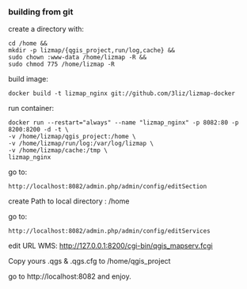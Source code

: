 
### building from git

create a directory with:
```
cd /home &&
mkdir -p lizmap/{qgis_project,run/log,cache} &&
sudo chown :www-data /home/lizmap -R &&
sudo chmod 775 /home/lizmap -R
```

build image:
```
docker build -t lizmap_nginx git://github.com/3liz/lizmap-docker
```

run container:
```
docker run --restart="always" --name "lizmap_nginx" -p 8082:80 -p 8200:8200 -d -t \
-v /home/lizmap/qgis_project:/home \
-v /home/lizmap/run/log:/var/log/lizmap \
-v /home/lizmap/cache:/tmp \
lizmap_nginx
```

go to:
```
http://localhost:8082/admin.php/admin/config/editSection
```
create Path to local directory :  /home

go to:
```
http://localhost:8082/admin.php/admin/config/editServices
```
edit URL WMS: http://127.0.0.1:8200/cgi-bin/qgis_mapserv.fcgi

Copy yours .qgs & .qgs.cfg to /home/qgis_project

go to http://localhost:8082 and enjoy.
